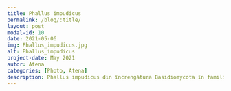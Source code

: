 ```yaml
---
title: Phallus impudicus  
permalink: /blog/:title/
layout: post
modal-id: 10
date: 2021-05-06
img: Phallus_impudicus.jpg 
alt: Phallus_impudicus 
project-date: May 2021
autor: Atena
categories: [Photo, Atena]
description: Phallus impudicus din încrengătura Basidiomycota în familia Phallaceae și de genul Phallus, numit în popor burete pucios, burete puturos, bozuz este o specie de ciuperci saprofite, comestibile în stadiu timpuriu de ou, dar odatä dezvoltate necomestibile. Buretele crește în România, Basarabia și Bucovina de Nord împrăștiat solitar, deseori în grupuri mici, dezvoltându-se pe sol umed și răcoros, în apropiere de lemn în putrefacție sau pe resturi lemnoase pe care le descompune, atât în păduri de conifere pe lângă molizi și brazi, cât și în cele de foioase în apropiere de carpeni, fagi, stejari, de asemenea în cele mixte prin zăvoaie sub arini, în grădini și parcuri, de la câmpie la munte, din (mai) iunie până în octombrie.
---
```

